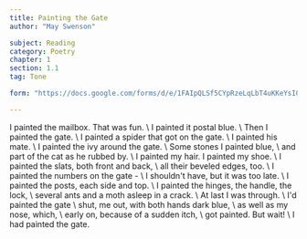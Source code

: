 ```yaml
---
title: Painting the Gate
author: "May Swenson"

subject: Reading
category: Poetry
chapter: 1
section: 1.1
tag: Tone

form: "https://docs.google.com/forms/d/e/1FAIpQLSf5CYpRzeLqLbT4uKKeYsI0tGh0EBiYbLu7cgjRTMMbx4UmDQ/viewform"

---
```

I painted the mailbox. That was fun. \\
I painted it postal blue. \\
Then I painted the gate. \\
I painted a spider that got on the gate. \\
I painted his mate. \\
I painted the ivy around the gate. \\
Some stones I painted blue, \\
and part of the cat as he rubbed by. \\
I painted my hair. I painted my shoe. \\
I painted the slats, both front and back, \\
all their beveled edges, too. \\
I painted the numbers on the gate - \\
I shouldn't have, but it was too late. \\
I painted the posts, each side and top. \\
I painted the hinges, the handle, the lock, \\
several ants and a moth asleep in a crack. \\
At last I was through. \\
I'd painted the gate \\
shut, me out, with both hands dark blue, \\
as well as my nose, which, \\
early on, because of a sudden itch, \\
got painted. But wait! \\
I had painted the gate.
